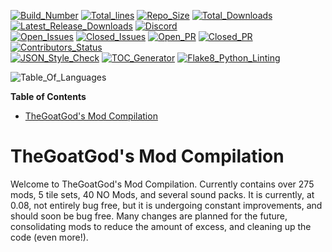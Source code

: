 <!-- https://shields.io/category/build // for updating badges -->
[![Build_Number](https://img.shields.io/badge/Build%3A-%2311458-blue)](https://github.com/CleverRaven/Cataclysm-DDA)
[![Total_lines](https://img.shields.io/tokei/lines/github/TheGoatGod/Community-Mod-Compilation)](https://github.com/TheGoatGod/Community-Mod-Compilation/graphs/code-frequency)
[![Repo_Size](https://img.shields.io/github/repo-size/TheGoatgod/Community-Mod-Compilation)](https://github.com/TheGoatGod/Community-Mod-Compilation/graphs/code-frequency)
[![Total_Downloads](https://img.shields.io/github/downloads/TheGoatgod/Community-Mod-Compilation/total)](https://github.com/TheGoatGod/Community-Mod-Compilation/releases)
[![Latest_Release_Downloads](https://img.shields.io/github/downloads-pre/TheGoatgod/Community-Mod-Compilation/v0.1.4/total)](https://github.com/TheGoatGod/Community-Mod-Compilation/releases/tag/v0.1.4)
[![Discord](https://img.shields.io/discord/682148537752223765?label=Discord)](https://discord.gg/sk8HHF6sMY)\
[![Open_Issues](https://img.shields.io/github/issues-raw/TheGoatGod/Community-Mod-Compilation)](https://github.com/TheGoatGod/Community-Mod-Compilation/issues)
[![Closed_Issues](https://img.shields.io/github/issues-closed-raw/TheGoatGod/Community-Mod-Compilation)](https://github.com/TheGoatGod/Community-Mod-Compilation/issues?q=is%3Aissue+is%3Aclosed)
[![Open_PR](https://img.shields.io/github/issues-pr-raw/TheGoatGod/Community-Mod-Compilation)](https://github.com/TheGoatGod/Community-Mod-Compilation/pulls)
[![Closed_PR](https://img.shields.io/github/issues-pr-closed-raw/TheGoatGod/Community-Mod-Compilation)](https://github.com/TheGoatGod/Community-Mod-Compilation/pulls?q=is%3Apr+is%3Aclosed)
[![Contributors_Status](https://img.shields.io/github/contributors-anon/TheGoatGod/Community-Mod-Compilation)](https://github.com/TheGoatGod/Community-Mod-Compilation/graphs/contributors)\
[![JSON_Style_Check](https://github.com/TheGoatGod/Community-Mod-Compilation/workflows/JSON%20style%20check/badge.svg)](https://github.com/TheGoatGod/Community-Mod-Compilation/actions?query=workflow%3A%22JSON+style+check%22)
[![TOC_Generator](https://github.com/TheGoatGod/Community-Mod-Compilation/workflows/TOC%20Generator/badge.svg)](https://github.com/TheGoatGod/Community-Mod-Compilation/actions?query=workflow%3A%22TOC+Generator%22)
[![Flake8_Python_Linting](https://github.com/TheGoatGod/Community-Mod-Compilation/workflows/Flake8%20Python%20linting/badge.svg)](https://github.com/TheGoatGod/Community-Mod-Compilation/actions?query=workflow%3A%22Flake8+Python+linting%22)

![Table_Of_Languages](https://github-readme-stats.vercel.app/api/top-langs/?username=TheGoatGod&theme=tokyonight)

<!-- START doctoc generated TOC please keep comment here to allow auto update -->
<!-- DON'T EDIT THIS SECTION, INSTEAD RE-RUN doctoc TO UPDATE -->
**Table of Contents**

- [TheGoatGod's Mod Compilation](#thegoatgods-mod-compilation)

<!-- END doctoc generated TOC please keep comment here to allow auto update -->
# TheGoatGod's Mod Compilation
Welcome to TheGoatGod's Mod Compilation. Currently contains over 275 mods, 5 tile sets, 40 NO Mods, and several sound packs. It is currently, at 0.08, not entirely bug free, but it is undergoing constant improvements, and should soon be bug free. Many changes are planned for the future, consolidating mods to reduce the amount of excess, and cleaning up the code (even more!).
